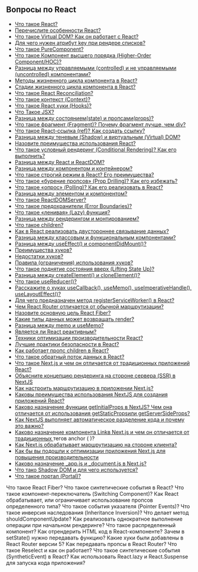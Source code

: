 ## Вопросы по React

- [Что такое React?](1.md)
- [Перечислите особенности React?](2.md)
- [Что такое Virtual DOM? Как он работает с React?](3.md)
- [Для чего нужен атрибут key при рендере списков?](4.md)
- [Что такое PureComponent?](5.md)
- [Что такое Компонент высшего порядка (Higher-Order Component/HOC)?](6.md)
- [Разница между управляемыми (controlled) и не управляемыми (uncontrolled) компонентами?](7.md)
- [Методы жизненного цикла компонента в React?](8.md)
- [Стадии жизненного цикла компонента в React?](9.md)
- [Что такое React Reconciliation?](10.md)
- [Что такое контекст (Context)?](11.md)
- [Что такое React хуки (Hooks)?](12.md)
- [Что Такое JSX?](13.md)
- [Разница между состоянием(state) и пропсами(props)?](14.md)
- [Что такое фрагмент (Fragment)? Почему фрагмент лучше, чем div?](15.md)
- [Что такое React-ссылка (ref)? Как создать ссылку?](16.md)
- [Разница между теневым (Shadow) и виртуальным (Virtual) DOM?](17.md)
- [Назовите преимущества использования React?](18.md)
- [Что такое условный рендеринг (Conditional Rendering)? Как его выполнить?](19.md)
- [Разница между React и ReactDOM?](20.md)
- [Разница между компонентом и контейнером?](21.md)
- [Что такое строгий режим в React? Его преимущества?](22.md)
- [Что такое «бурение пропсов» (Prop Drilling)? Как его избежать?](23.md)
- [Что такое «опрос» (Polling)? Как его реализовать в React?](24.md)
- [Разница между элементом и компонентом?](25.md)
- [Что такое ReactDOMServer?](26.md)
- [Что такое предохранители (Error Boundaries)?](27.md)
- [Что такое «ленивая» (Lazy) функция?](28.md)
- [Разница между рендерингом и монтированием?](29.md)
- [Что такое сhildren?](30.md)
- [Как в React реализовать двустороннее связывание данных?](31.md)
- [Разница между классовым и функциональным компонентами?](32.md)
- [Разница между useEffect() и componentDidMount()?](33.md)
- [Преимущества хуков?](34.md)
- [Недостатки хуков?](35.md)
- [Правила (ограничения) использования хуков?](36.md)
- [Что такое поднятие состояния вверх (Lifting State Up)?](37.md)
- [Разница между createElement() и cloneElement()?](38.md)
- [Что такое useReducer()?](39.md)
- [Расскажите о хуках useCallback(), useMemo(), useImperativeHandle(), useLayoutEffect()?](40.md)
- [Для чего предназначен метод registerServiceWorker() в React?](41.md)
- [Чем React Router отличается от обычной маршрутизации?](42.md)
- [Назовите основную цель React Fiber?](43.md)
- [Какие типы данных может возвращать render?](44.md)
- [Разница между memo и useMemo?](45.md)
- [Является ли React реактивным?](46.md)
- [Техники оптимизации производительности React?](47.md)
- [Лучшие практики безопасности в React?](48.md)
- [Как работает пропс children в React?](49.md)
- [Что такое обратный поток данных в React?](50.md)
- [Что такое Next.js и чем он отличается от традиционных приложений React?](51.md)
- [Объясните концепцию рендеринга на стороне сервера (SSR) в NextJS](52.md)
- [Как настроить маршрутизацию в приложении Next.js?](53.md)
- [Каковы преимущества использования NextJS для создания приложений React?](54.md)
- [Каково назначение функции getInitialProps в NextJS? Чем она отличается от использования getStaticPropsили getServerSideProps?](55.md)
- [Как NextJS выполняет автоматическое разделение кода и почему это важно?](56.md)
- [Каково назначение компонента Linkв Next.js и чем он отличается от традиционных <a>тегов anchor ( )?](57.md)
- [Как Next.js обрабатывает маршрутизацию на стороне клиента?](58.md)
- [Как бы вы подошли к оптимизации приложения Next.js для повышения производительности](59.md)
- [Каково назначение _app.js и _document.js в Next.js?](60.md)
- [Что тако Shadow DOM и для чего используется?](61.md)
- [Что такое портал (Portal)?](62.md)


Что такое React Fiber?
Что такое синтетические события в React?
Что такое компонент-переключатель (Switching Component)?
Как React обрабатывает, или ограничивает использование пропсов определенного типа?
Что такое события указателя (Pointer Events)?
Что такое инверсия наследования (Inheritance Inversion)?
Что делает метод shouldComponentUpdate?
Как реализовать однократное выполнение операции при начальном рендеринге?
Что такое распределенный компонент?
Как отрендерить HTML код в React-компоненте?
Зачем в setState() нужно передавать функцию?
Какие хуки были добавлены в React Router версии 5?
Как передавать пропсы в React Router?
Что такое Reselect и как он работает?
Что такое синтетические события (SyntheticEvent) в React?
Как использовать React.lazy и React.Suspense для запуска кода приложения?